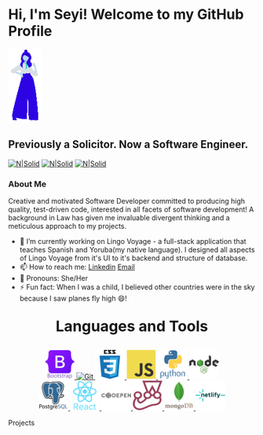 # Hi, I'm Seyi! Welcome to my GitHub Profile       
![Lottie Animation](https://github.com/Seyi-Toluhi/Seyi-Toluhi/blob/main/Animation%20-%201717327327161%20(1).gif)

## Previously a Solicitor. Now a Software Engineer.

[![N|Solid](https://camo.githubusercontent.com/591c02e8ff595d43e0b35b1b29aed639a7154b959cd8f8c854b9e176d885b094/68747470733a2f2f696d672e736869656c64732e696f2f62616467652f4c696e6b6564496e2d3030373742353f7374796c653d666f722d7468652d6261646765266c6f676f3d6c696e6b6564696e266c6f676f436f6c6f723d7768697465)](https://www.linkedin.com/in/oluwaseyi-toluhi-26068724a/)
[![N|Solid](https://camo.githubusercontent.com/d0cc499674b97414865a3ebd28c8819577e8a0430c14b596b43510b594e7aed5/68747470733a2f2f696d672e736869656c64732e696f2f62616467652f5044462043562d3836344641303f7374796c653d666f722d7468652d6261646765266c6f676f3d6376266c6f676f436f6c6f723d7768697465)](https://www.linkedin.com/in/oluwaseyi-toluhi-26068724a/)
[![N|Solid](https://camo.githubusercontent.com/66f8536978549ca07c35e2564d75dec56255251f1e31b843189c67f1da9336a0/68747470733a2f2f696d672e736869656c64732e696f2f62616467652f47697468756243562d3442344234423f7374796c653d666f722d7468652d6261646765266c6f676f3d676974687562266c6f676f436f6c6f723d7768697465)](https://www.linkedin.com/in/oluwaseyi-toluhi-26068724a/)

### **About Me**
Creative and motivated Software Developer committed to producing high quality, test-driven code, interested in all facets of software development! A background in Law has given me invaluable divergent thinking and a meticulous approach to my projects.


- 🔭 I’m currently working on Lingo Voyage - a full-stack application that teaches Spanish and Yoruba(my native language). I designed all aspects of Lingo Voyage from it's UI to it's backend and structure of database.
- 📫 How to reach me: [Linkedin](https://www.linkedin.com/in/oluwaseyi-toluhi-26068724a/) [Email](mailto:seyiadeyekun@gmail.com)
- 🙂 Pronouns: She/Her
- ⚡ Fun fact: When I was a child, I believed other countries were in the sky because I saw planes fly high 😄!
<!-- 👯 I’m pair programming with on different projects. -->
<!-- 🤔 I’m looking for help with ... -->
<!-- 💬 Ask me about ... -->


<p align="center" style="font-weight: bold; font-size: 30px;">
  Languages and Tools
</p>

<p align="center">
  <a href="https://getbootstrap.com/">
    <img src="https://github.com/devicons/devicon/blob/master/icons/bootstrap/bootstrap-original-wordmark.svg" alt="Bootstrap" width="60" height="60">
  </a>
  <a href="https://git-scm.com/">
    <img src="https://github.com/Seyi-Toluhi/Seyi-Toluhi/assets/112572024/5ba54a7b-8774-42db-9d08-1be8fa53cac1" alt="Git" width="60" height="60">
  </a>
  <a href="https://developer.mozilla.org/en-US/docs/Web/CSS">
    <img src="https://raw.githubusercontent.com/devicons/devicon/master/icons/css3/css3-original-wordmark.svg" alt="CSS3" width="60" height="60">
  </a>
  <a href="https://developer.mozilla.org/en-US/docs/Web/JavaScript">
    <img src="https://raw.githubusercontent.com/devicons/devicon/master/icons/javascript/javascript-original.svg" alt="JavaScript" width="60" height="60">
  </a>
  <a href="https://www.python.org/">
    <img src="https://github.com/devicons/devicon/blob/master/icons/python/python-original-wordmark.svg" alt="Python" width="60" height="60">
  </a>
  <a href="https://nodejs.org/en">
    <img src="https://raw.githubusercontent.com/devicons/devicon/master/icons/nodejs/nodejs-original-wordmark.svg" alt="Node.js" width="60" height="60">
  </a>
  <br>
  <a href="https://www.postgresql.org/">
    <img src="https://raw.githubusercontent.com/devicons/devicon/master/icons/postgresql/postgresql-original-wordmark.svg" alt="PostgreSQL" width="60" height="60">
  </a>
  <a href="https://react.dev/">
    <img src="https://raw.githubusercontent.com/devicons/devicon/master/icons/react/react-original-wordmark.svg" alt="React" width="60" height="60">
  </a>
   <a href="https://codepen.io/">
    <img src="https://github.com/devicons/devicon/blob/master/icons/codepen/codepen-line-wordmark.svg" alt="Codepen" width="60" height="60">
  </a>
  <a href="https://jestjs.io/">
    <img src="https://github.com/devicons/devicon/blob/master/icons/jest/jest-plain.svg" alt="Jest" width="60" height="60">
  </a>
  <a href="https://www.mongodb.com/">
    <img src="https://github.com/devicons/devicon/blob/master/icons/mongodb/mongodb-original-wordmark.svg" alt="Mongodb" width="60" height="60">
  </a>
  <a href="https://www.netlify.com/">
    <img src="https://github.com/devicons/devicon/blob/master/icons/netlify/netlify-original-wordmark.svg" alt="Netlify" width="60" height="60">
  </a>
</p>


Projects
